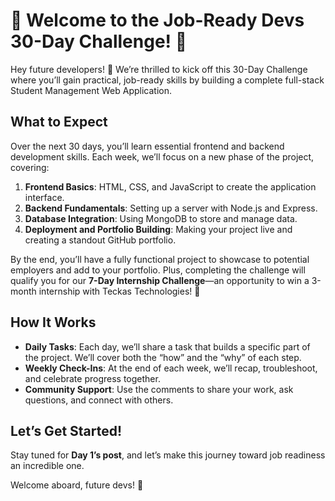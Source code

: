 # 🚀 Welcome to the Job-Ready Devs 30-Day Challenge! 🚀

Hey future developers! 👋 We’re thrilled to kick off this 30-Day Challenge where you’ll gain practical, job-ready skills by building a complete full-stack Student Management Web Application.

## What to Expect
Over the next 30 days, you’ll learn essential frontend and backend development skills. Each week, we’ll focus on a new phase of the project, covering:

1. **Frontend Basics**: HTML, CSS, and JavaScript to create the application interface.
2. **Backend Fundamentals**: Setting up a server with Node.js and Express.
3. **Database Integration**: Using MongoDB to store and manage data.
4. **Deployment and Portfolio Building**: Making your project live and creating a standout GitHub portfolio.

By the end, you’ll have a fully functional project to showcase to potential employers and add to your portfolio. Plus, completing the challenge will qualify you for our **7-Day Internship Challenge**—an opportunity to win a 3-month internship with Teckas Technologies! 🎉

## How It Works

- **Daily Tasks**: Each day, we’ll share a task that builds a specific part of the project. We’ll cover both the “how” and the “why” of each step.
- **Weekly Check-Ins**: At the end of each week, we’ll recap, troubleshoot, and celebrate progress together.
- **Community Support**: Use the comments to share your work, ask questions, and connect with others.

## Let’s Get Started!
Stay tuned for **Day 1’s post**, and let’s make this journey toward job readiness an incredible one.

Welcome aboard, future devs! 🌟
